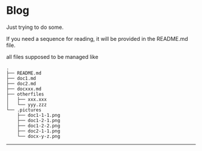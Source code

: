 # Blog
Just trying to do some.

If you need a sequence for reading, it will be provided in the README.md file.

all files supposed to be managed like

```
.
├── README.md
├── doc1.md
├── doc2.md
├── docxxx.md
├── otherfiles
│   ├── xxx.xxx
│   └── yyy.zzz
└── .pictures
    ├── doc1-1-1.png
    ├── doc1-2-1.png
    ├── doc1-2-2.png
    ├── doc2-1-1.png
    └── docx-y-z.png
```

---
